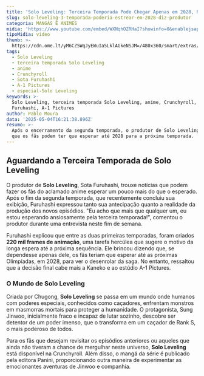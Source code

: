 ```yaml
---
title: 'Solo Leveling: Terceira Temporada Pode Chegar Apenas em 2028, Revela Produtor'
slug: solo-leveling-3-temporada-poderia-estrear-em-2028-diz-produtor
categoria: MANGÁS E ANIMES
midia: 'https://www.youtube.com/embed/WXNqhOZRHaI?showinfo=0&enablejsapi=1'
tipoMidia: video
thumb: >-
  https://cdn.ome.lt/yM6CZ5WqJyEWuIa5LklAGkeNSJM=/480x360/smart/extras/conteudos/sololevelingvariante_YCgJKbw.jpg
tags:
  - Solo Leveling
  - terceira temporada Solo Leveling
  - anime
  - Crunchyroll
  - Sota Furuhashi
  - A-1 Pictures
  - especial-Solo Leveling
keywords: >-
  Solo Leveling, terceira temporada Solo Leveling, anime, Crunchyroll, Sota
  Furuhashi, A-1 Pictures
author: Pablo Moura
data: '2025-05-04T16:21:38.896Z'
resumo: >-
  Após o encerramento da segunda temporada, o produtor de Solo Leveling sinaliza
  que os fãs podem ter que esperar até 2028 para a próxima temporada.
---
```


## Aguardando a Terceira Temporada de Solo Leveling

O produtor de **Solo Leveling**, Sota Furuhashi, trouxe notícias que podem fazer os fãs do aclamado anime esperar um pouco mais do que o esperado. Após o fim da segunda temporada, que recentemente concluiu sua exibição, Furuhashi expressou tanto sua antecipação quanto a realidade da produção dos novos episódios. "Eu acho que mais que qualquer um, eu estou esperando ansiosamente pela terceira temporada!", comentou o produtor durante uma entrevista neste fim de semana.

Furuhashi explicou que entre as duas primeiras temporadas, foram criados **220 mil frames de animação**, uma tarefa hercúlea que sugere o motivo da longa espera até a próxima sequência. Ele brincou dizendo que, se dependesse apenas dele, os fãs teriam que esperar até as próximas Olimpíadas, em 2028, para ver o desenrolar da saga. No entanto, ressaltou que a decisão final cabe mais a Kaneko e ao estúdio A-1 Pictures.

### O Mundo de Solo Leveling

Criada por Chugong, **Solo Leveling** se passa em um mundo onde humanos com poderes especiais, conhecidos como caçadores, enfrentam monstros em masmorras mortais para proteger a humanidade. O protagonista, Sung Jinwoo, inicialmente fraco e incapaz de lutar sozinho, descobre ser detentor de um poder imenso, que o transforma em um caçador de Rank S, o mais poderoso de todos.

Para os fãs que desejam revisitar os episódios anteriores ou aqueles que ainda não tiveram a chance de mergulhar neste universo, **Solo Leveling** está disponível na Crunchyroll. Além disso, o mangá da série é publicado pela editora Panini, proporcionando outra maneira de experimentar as emocionantes aventuras de Jinwoo e companhia.

